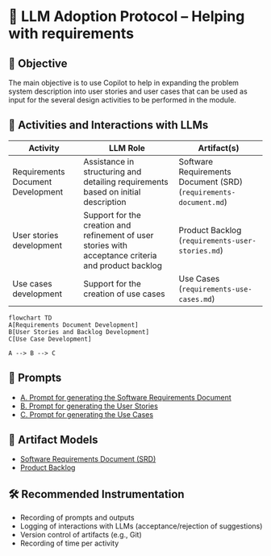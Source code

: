 # 📌 LLM Adoption Protocol – Helping with requirements

## 🎯 Objective

The main objective is to use Copilot to help in expanding the problem system description into user stories and user cases that can be used as input for the several design activities to be performed in the module.

## 📘 Activities and Interactions with LLMs

| Activity | LLM Role | Artifact(s) |
|---|---|---|
| Requirements Document Development | Assistance in structuring and detailing requirements based on initial description | Software Requirements Document (SRD) (`requirements-document.md`) |
| User stories development | Support for the creation and refinement of user stories with acceptance criteria and product backlog | Product Backlog (`requirements-user-stories.md`) |
| Use cases development | Support for the creation of use cases | Use Cases (`requirements-use-cases.md`) |

````mermaid
flowchart TD
A[Requirements Document Development]
B[User Stories and Backlog Development]
C[Use Case Development]

A --> B --> C
````

## 🔗 Prompts

- [A. Prompt for generating the Software Requirements Document](./SAD-requirements-prompt.md)
- [B. Prompt for generating the User Stories](./SAD-requirements-prompt.md)
- [C. Prompt for generating the Use Cases](./SAD-requirements-prompt.md)

## 📂 Artifact Models

- [Software Requirements Document (SRD)](./artifact/analysis-document.md)
- [Product Backlog](./artifact/analysis-backlog.md)

## 🛠️ Recommended Instrumentation

- Recording of prompts and outputs
- Logging of interactions with LLMs (acceptance/rejection of suggestions)
- Version control of artifacts (e.g., Git)
- Recording of time per activity
